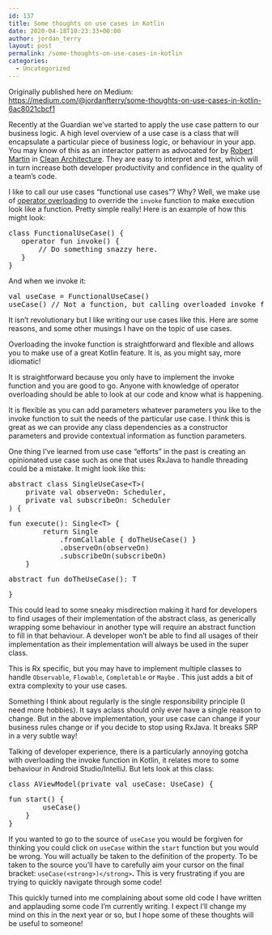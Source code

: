 ```yaml
---
id: 137
title: Some thoughts on use cases in Kotlin
date: 2020-04-18T10:23:33+00:00
author: jordan_terry
layout: post
permalink: /some-thoughts-on-use-cases-in-kotlin
categories:
  - Uncategorized
---
```

Originally published here on Medium: <https://medium.com/@jordanfterry/some-thoughts-on-use-cases-in-kotlin-6ac8021cbcf1>

Recently at the Guardian we’ve started to apply the use case pattern to our business logic. A high level overview of a use case is a class that will encapsulate a particular piece of business logic, or behaviour in your app. You may know of this as an interactor pattern as advocated for by <a rel="noreferrer noopener" href="https://blog.cleancoder.com/" target="_blank">Robert Martin</a> in <a rel="noreferrer noopener" href="https://www.amazon.com/Clean-Architecture-Craftsmans-Software-Structure/dp/0134494164" target="_blank">Clean Architecture</a>. They are easy to interpret and test, which will in turn increase both developer productivity and confidence in the quality of a team’s code.

I like to call our use cases “functional use cases”? Why? Well, we make use of <a rel="noreferrer noopener" href="https://kotlinlang.org/docs/reference/operator-overloading.html" target="_blank">operator overloading</a> to override the `invoke` function to make execution look like a function. Pretty simple really! Here is an example of how this might look:

<pre class="wp-block-preformatted">class FunctionalUseCase() {
   operator fun invoke() {
       // Do something snazzy here.
   }
}</pre>

And when we invoke it:

<pre class="wp-block-preformatted">val useCase = FunctionalUseCase()<br />useCase() // Not a function, but calling overloaded invoke function</pre>

It isn’t revolutionary but I like writing our use cases like this. Here are some reasons, and some other musings I have on the topic of use cases.

Overloading the invoke function is straightforward and flexible and allows you to make use of a great Kotlin feature. It is, as you might say, more idiomatic!

It is straightforward because you only have to implement the invoke function and you are good to go. Anyone with knowledge of operator overloading should be able to look at our code and know what is happening.

It is flexible as you can add parameters whatever parameters you like to the invoke function to suit the needs of the particular use case. I think this is great as we can provide any class dependencies as a constructor parameters and provide contextual information as function parameters.

One thing I’ve learned from use case “efforts” in the past is creating an opinionated use case such as one that uses RxJava to handle threading could be a mistake. It might look like this:

<pre class="wp-block-preformatted">abstract class SingleUseCase&lt;T&gt;(<br />    private val observeOn: Scheduler, <br />    private val subscribeOn: Scheduler<br />) {</pre>

<pre class="wp-block-preformatted">fun execute(): Single&lt;T&gt; {<br />        return Single<br />            .fromCallable { doTheUseCase() }<br />            .observeOn(observeOn)<br />            .subscribeOn(subscribeOn)<br />    }</pre>

<pre class="wp-block-preformatted">abstract fun doTheUseCase(): T</pre>

<pre class="wp-block-preformatted">}
</pre>

This could lead to some sneaky misdirection making it hard for developers to find usages of their implementation of the abstract class, as generically wrapping some behaviour in another type will require an abstract function to fill in that behaviour. A developer won’t be able to find all usages of their implementation as their implementation will always be used in the super class.

This is Rx specific, but you may have to implement multiple classes to handle `Observable`, `Flowable`, `Completable` or `Maybe`&nbsp;. This just adds a bit of extra complexity to your use cases.

Something I think about regularly is the single responsibility principle (I need more hobbies). It says aclass should only ever have a single reason to change. But in the above implementation, your use case can change if your business rules change or if you decide to stop using RxJava. It breaks SRP in a very subtle way!

Talking of developer experience, there is a particularly annoying gotcha with overloading the invoke function in Kotlin, it relates more to some behaviour in Android Studio/IntelliJ. But lets look at this class:

<pre class="wp-block-preformatted">class AViewModel(private val useCase: UseCase) {</pre>

<pre class="wp-block-preformatted">fun start() {<br />        useCase()<br />    }<br />}</pre>

If you wanted to go to the source of `useCase` you would be forgiven for thinking you could click on `useCase` within the `start` function but you would be wrong. You will actually be taken to the definition of the property. To be taken to the source you’ll have to carefully aim your cursor on the final bracket: `useCase(<strong>)</strong>`**.** This is very frustrating if you are trying to quickly navigate through some code!

This quickly turned into me complaining about some old code I have written and applauding some code I’m currently writing. I expect I’ll change my mind on this in the next year or so, but I hope some of these thoughts will be useful to someone!